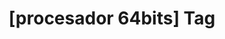 ---
article_id: 0
description: List of articles under [procesador 64bits] tag.
image: http://huntingbears.com.ve/static/img/site/mstile-310x310.png
layout: tag
slug: procesador-64bits
title: '[procesador 64bits] Tag'
---
